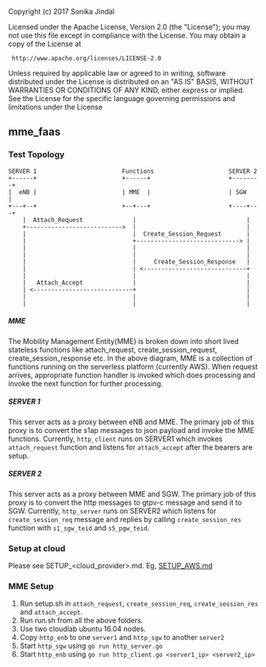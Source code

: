 Copyright (c) 2017 Sonika Jindal
  
Licensed under the Apache License, Version 2.0 (the "License");
you may not use this file except in compliance with the License.
You may obtain a copy of the License at

     http://www.apache.org/licenses/LICENSE-2.0

Unless required by applicable law or agreed to in writing, software
distributed under the License is distributed on an "AS IS" BASIS,
WITHOUT WARRANTIES OR CONDITIONS OF ANY KIND, either express or implied.
See the License for the specific language governing permissions and
limitations under the License

## mme_faas

### Test Topology

```
SERVER 1                        Functions                     SERVER 2
+------+                        +------+                      +--------+
|  eNB |                        | MME  |                      | SGW    |
+---+--+                        +--+---+                      +----+---+
    |  Attach_Request              |                               |
    +--------------------------->  |                               |
    |                              |  Create_Session_Request       |
    |                              +-----------------------------> |
    |                              |                               |
    |                              |                               |
    |                              |     Create_Session_Response   |
    |                              | <-----------------------------+
    |                              |                               |
    |   Attach_Accept              |                               |
    | <----------------------------+                               |
    |                              |                               |
    |                              |                               |
```
##### MME

The Mobility Management Entity(MME) is broken down into short lived stateless functions like attach_request, create_session_request, create_session_response etc. In the above diagram, MME is a collection of functions running on the serverless platform (currently AWS). When request arrives, appropriate function handler is invoked which does processing and invoke the next function for further processing.

##### SERVER 1

This server acts as a proxy between eNB and MME. The primary job of this proxy is to convert the s1ap messages to json payload and invoke the MME functions. Currently, `http_client` runs on SERVER1 which invokes `attach_request` function and listens for `attach_accept` after the bearers are setup.

##### SERVER 2

This server acts as a proxy between MME and SGW. The primary job of this proxy is to convert the http messages to gtpv-c message and send it to SGW. Currently, `http_server` runs on SERVER2 which listens for `create_session_req` message and replies by calling `create_session_res` function with `s1_sgw_teid` and `s5_pgw_teid`.

### Setup at cloud

Please see SETUP_<cloud_provider>.md. Eg, [SETUP_AWS.md](docs/SETUP_AWS.md)

### MME Setup

1. Run setup.sh in `attach_request`, `create_session_req`, `create_session_res` and `attach_accept`.
2. Run run.sh from all the above folders.
3. Use two cloudlab ubuntu 16.04 nodes.
4. Copy `http_enb` to one `server1` and `http_sgw` to another `server2`
5. Start `http_sgw` using `go run http_server.go`
6. Start `http_enb` using `go run http_client.go <server1_ip> <server2_ip>`
